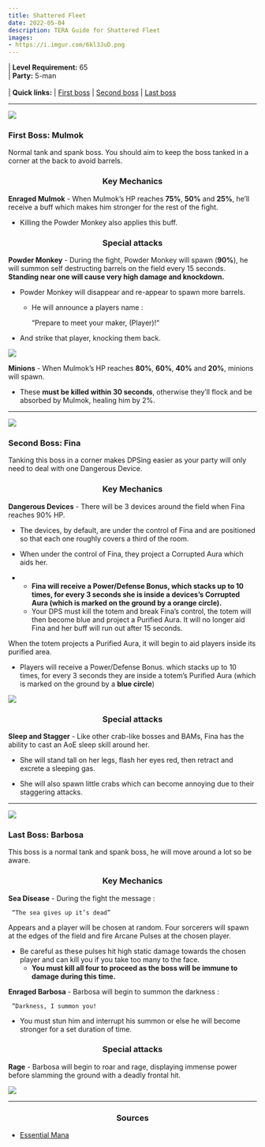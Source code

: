 ```yaml
---
title: Shattered Fleet
date: 2022-05-04
description: TERA Guide for Shattered Fleet
images:
- https://i.imgur.com/6kl3JuD.png
---
```

 | **Level Requirement:** 65
<br> | **Party:** 5-man
<br>
<br> | **Quick links:**
| [First boss](#first-boss) 
| [Second boss](#second-boss) 
| [Last boss](#last-boss) 
<hr/>

<div id="first-boss">

![](https://i.imgur.com/L38boDp.png)
<h3>First Boss: Mulmok</h3>

Normal tank and spank boss. You should aim to keep the boss tanked in a corner at the back to avoid barrels.

<center><h3>Key Mechanics</h3></center>

**Enraged Mulmok** - When Mulmok’s HP reaches **75%**, **50%** and **25%**, he’ll receive a buff which makes him stronger for the rest of the fight. 
* Killing the Powder Monkey also applies this buff.

<center><h3>Special attacks</h3></center>

**Powder Monkey** - During the fight, Powder Monkey will spawn (**90%**), he will summon self destructing barrels on the field every 15 seconds. **Standing near one will cause very high damage and knockdown.** 
* Powder Monkey will disappear and re-appear to spawn more barrels. 
  * He will announce a players name : 

     “Prepare to meet your maker, (Player)!“
     
* And strike that player, knocking them back.

![](https://i.imgur.com/WeYneU8.png)

**Minions** - When Mulmok’s HP reaches **80%**, **60%**, **40%** and **20%**, minions will spawn. 
* These **must be killed within 30 seconds**, otherwise they’ll flock and be absorbed by Mulmok, healing him by 2%.

</div>
<hr/>

<div id="second-boss">

![](https://i.imgur.com/hqbwoGE.png)
<h3>Second Boss: Fina</h3>

Tanking this boss in a corner makes DPSing easier as your party will only need to deal with one Dangerous Device.

<center><h3>Key Mechanics</h3></center>

**Dangerous Devices** - There will be 3 devices around the field when Fina reaches 90% HP. 
* The devices, by default, are under the control of Fina and are positioned so that each one roughly covers a third of the room.

* When under the control of Fina, they project a Corrupted Aura which aids her. 
* * **Fina will receive a Power/Defense Bonus, which stacks up to 10 times, for every 3 seconds she is inside a devices’s Corrupted Aura (which is marked on the ground by a **orange circle**).** 
  * Your DPS must kill the totem and break Fina’s control, the totem will then become blue and project a Purified Aura. It will no longer aid Fina and her buff will run out after 15 seconds.

When the totem projects a Purified Aura, it will begin to aid players inside its purified area. 
* Players will receive a Power/Defense Bonus. which stacks up to 10 times, for every 3 seconds they are inside a totem’s Purified Aura (which is marked on the ground by a **blue circle**)

![](https://i.imgur.com/t1WTKZq.png)

<center><h3>Special attacks</h3></center>

**Sleep and Stagger** - Like other crab-like bosses and BAMs, Fina has the ability to cast an AoE sleep skill around her. 
* She will stand tall on her legs, flash her eyes red, then retract and excrete a sleeping gas.

* She will also spawn little crabs which can become annoying due to their staggering attacks.

</div>
<hr/>

<div id="last-boss">

![](https://i.imgur.com/blhCKFM.png)
<h3>Last Boss: Barbosa</h3>

This boss is a normal tank and spank boss, he will move around a lot so be aware.

<center><h3>Key Mechanics</h3></center>

**Sea Disease** - During the fight the message : 

     “The sea gives up it’s dead”
     
Appears and a player will be chosen at random. Four sorcerers will spawn at the edges of the field and fire Arcane Pulses at the chosen player. 
* Be careful as these pulses hit high static damage towards the chosen player and can kill you if you take too many to the face. 
  * **You must kill all four to proceed as the boss will be immune to damage during this time.**

**Enraged Barbosa** - Barbosa will begin to summon the darkness :

     “Darkness, I summon you!
     
* You must stun him and interrupt his summon or else he will become stronger for a set duration of time.

<center><h3>Special attacks</h3></center>

**Rage** - Barbosa will begin to roar and rage, displaying immense power before slamming the ground with a deadly frontal hit.

![](https://i.imgur.com/RZ3dRU3.png)

</div>
<hr/>

<center><h3>Sources</h3></center>

* [Essential Mana]()
